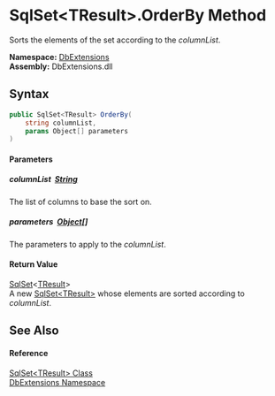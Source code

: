 SqlSet&lt;TResult>.OrderBy Method
=================================
Sorts the elements of the set according to the *columnList*.
  
**Namespace:** [DbExtensions][1]  
**Assembly:** DbExtensions.dll

Syntax
------

```csharp
public SqlSet<TResult> OrderBy(
	string columnList,
	params Object[] parameters
)
```

#### Parameters

##### *columnList*  [String][2]
The list of columns to base the sort on.

##### *parameters*  [Object][3][]
The parameters to apply to the *columnList*.

#### Return Value
[SqlSet][4]&lt;[TResult][4]>  
A new [SqlSet&lt;TResult>][4] whose elements are sorted according to *columnList*.

See Also
--------

#### Reference
[SqlSet&lt;TResult> Class][4]  
[DbExtensions Namespace][1]  

[1]: ../README.md
[2]: https://learn.microsoft.com/dotnet/api/system.string
[3]: https://learn.microsoft.com/dotnet/api/system.object
[4]: README.md